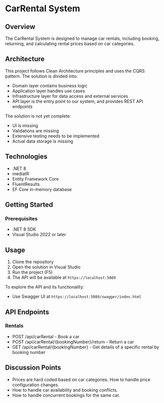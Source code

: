 # CarRental System

## Overview
The CarRental System is designed to manage car rentals, including booking, returning, and calculating rental prices based on car categories. 

## Architecture
This project follows Clean Architecture principles and uses the CQRS pattern. The solution is divided into:

- Domain layer contains business logic
- Application layer handles use cases
- Infrastructure layer for data access and external services
- API layer is the entry point to our system, and provides REST API endpoints

The solution is not yet complete:
- UI is missing
- Validations are missing
- Extensive testing needs to be implemented
- Actual data storage is missing

## Technologies
- .NET 8
- mediatR
- Entity Framework Core
- FluentResults
- EF Core in-memory database

## Getting Started
### Prerequisites
- .NET 8 SDK
- Visual Studio 2022 or later

## Usage
1. Clone the repository
2. Open the solution in Visual Studio 
3. Run the project (F5)
4. The API will be available at `https://localhost:5089`

To explore the API and its functionality:
- Use Swagger UI at `https://localhost:5089/swagger/index.html`

## API Endpoints

### Rentals

- POST /api/carRental - Book a car
- POST /api/carRental/{bookingNumber}/return -  Return a car
- GET /api/carRental/{bookingNumber} - Get details of a specific rental by booking number

## Discussion Points
- Prices are hard coded based on car categories. How to handle price configuration changes.
- How to handle car availability and booking conflicts.
- How to handle concurrent bookings for the same car.




